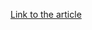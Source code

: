 [Link to the article](https://thehackernews.com/2025/04/lotus-panda-hacks-se-asian-governments.html)
